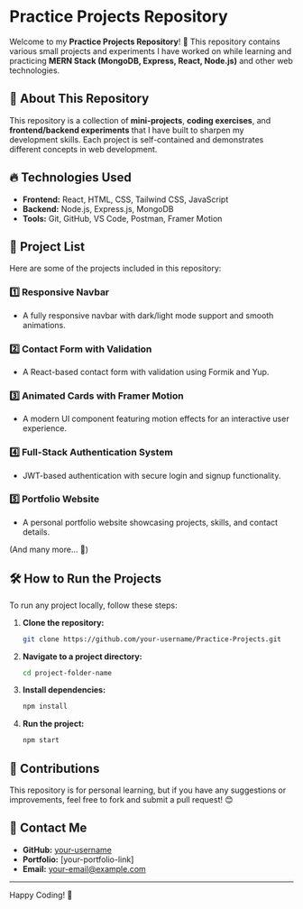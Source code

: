 # Practice Projects Repository

Welcome to my **Practice Projects Repository**! 🚀 This repository contains various small projects and experiments I have worked on while learning and practicing **MERN Stack (MongoDB, Express, React, Node.js)** and other web technologies.

## 📌 About This Repository

This repository is a collection of **mini-projects**, **coding exercises**, and **frontend/backend experiments** that I have built to sharpen my development skills. Each project is self-contained and demonstrates different concepts in web development.

## 🔥 Technologies Used

- **Frontend:** React, HTML, CSS, Tailwind CSS, JavaScript
- **Backend:** Node.js, Express.js, MongoDB
- **Tools:** Git, GitHub, VS Code, Postman, Framer Motion

## 📂 Project List

Here are some of the projects included in this repository:

### 1️⃣ **Responsive Navbar**

- A fully responsive navbar with dark/light mode support and smooth animations.

### 2️⃣ **Contact Form with Validation**

- A React-based contact form with validation using Formik and Yup.

### 3️⃣ **Animated Cards with Framer Motion**

- A modern UI component featuring motion effects for an interactive user experience.

### 4️⃣ **Full-Stack Authentication System**

- JWT-based authentication with secure login and signup functionality.

### 5️⃣ **Portfolio Website**

- A personal portfolio website showcasing projects, skills, and contact details.

(And many more... 🚀)

## 🛠️ How to Run the Projects

To run any project locally, follow these steps:

1. **Clone the repository:**
   ```sh
   git clone https://github.com/your-username/Practice-Projects.git
   ```
2. **Navigate to a project directory:**
   ```sh
   cd project-folder-name
   ```
3. **Install dependencies:**
   ```sh
   npm install
   ```
4. **Run the project:**
   ```sh
   npm start
   ```

## 🤝 Contributions

This repository is for personal learning, but if you have any suggestions or improvements, feel free to fork and submit a pull request! 😊

## 📧 Contact Me

- **GitHub:** [your-username](https://github.com/your-username)
- **Portfolio:** [your-portfolio-link]
- **Email:** [your-email@example.com](mailto\:your-email@example.com)

---

Happy Coding! 🚀

